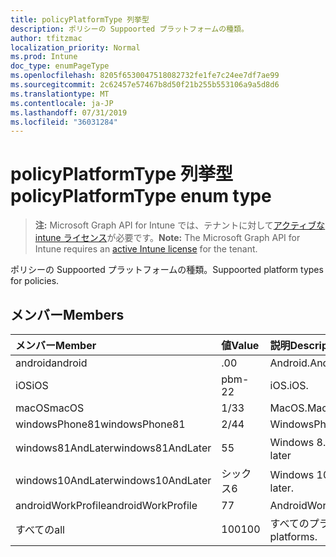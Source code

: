 ```yaml
---
title: policyPlatformType 列挙型
description: ポリシーの Suppoorted プラットフォームの種類。
author: tfitzmac
localization_priority: Normal
ms.prod: Intune
doc_type: enumPageType
ms.openlocfilehash: 8205f6530047518082732fe1fe7c24ee7df7ae99
ms.sourcegitcommit: 2c62457e57467b8d50f21b255b553106a9a5d8d6
ms.translationtype: MT
ms.contentlocale: ja-JP
ms.lasthandoff: 07/31/2019
ms.locfileid: "36031284"
---
```

# <a name="policyplatformtype-enum-type"></a><span data-ttu-id="ee1c9-103">policyPlatformType 列挙型</span><span class="sxs-lookup"><span data-stu-id="ee1c9-103">policyPlatformType enum type</span></span>

> <span data-ttu-id="ee1c9-104">**注:** Microsoft Graph API for Intune では、テナントに対して[アクティブな intune ライセンス](https://go.microsoft.com/fwlink/?linkid=839381)が必要です。</span><span class="sxs-lookup"><span data-stu-id="ee1c9-104">**Note:** The Microsoft Graph API for Intune requires an [active Intune license](https://go.microsoft.com/fwlink/?linkid=839381) for the tenant.</span></span>

<span data-ttu-id="ee1c9-105">ポリシーの Suppoorted プラットフォームの種類。</span><span class="sxs-lookup"><span data-stu-id="ee1c9-105">Suppoorted platform types for policies.</span></span>

## <a name="members"></a><span data-ttu-id="ee1c9-106">メンバー</span><span class="sxs-lookup"><span data-stu-id="ee1c9-106">Members</span></span>
|<span data-ttu-id="ee1c9-107">メンバー</span><span class="sxs-lookup"><span data-stu-id="ee1c9-107">Member</span></span>|<span data-ttu-id="ee1c9-108">値</span><span class="sxs-lookup"><span data-stu-id="ee1c9-108">Value</span></span>|<span data-ttu-id="ee1c9-109">説明</span><span class="sxs-lookup"><span data-stu-id="ee1c9-109">Description</span></span>|
|:---|:---|:---|
|<span data-ttu-id="ee1c9-110">android</span><span class="sxs-lookup"><span data-stu-id="ee1c9-110">android</span></span>|<span data-ttu-id="ee1c9-111">.0</span><span class="sxs-lookup"><span data-stu-id="ee1c9-111">0</span></span>|<span data-ttu-id="ee1c9-112">Android.</span><span class="sxs-lookup"><span data-stu-id="ee1c9-112">Android.</span></span>|
|<span data-ttu-id="ee1c9-113">iOS</span><span class="sxs-lookup"><span data-stu-id="ee1c9-113">iOS</span></span>|<span data-ttu-id="ee1c9-114">pbm-2</span><span class="sxs-lookup"><span data-stu-id="ee1c9-114">2</span></span>|<span data-ttu-id="ee1c9-115">iOS.</span><span class="sxs-lookup"><span data-stu-id="ee1c9-115">iOS.</span></span>|
|<span data-ttu-id="ee1c9-116">macOS</span><span class="sxs-lookup"><span data-stu-id="ee1c9-116">macOS</span></span>|<span data-ttu-id="ee1c9-117">1/3</span><span class="sxs-lookup"><span data-stu-id="ee1c9-117">3</span></span>|<span data-ttu-id="ee1c9-118">MacOS.</span><span class="sxs-lookup"><span data-stu-id="ee1c9-118">MacOS.</span></span>|
|<span data-ttu-id="ee1c9-119">windowsPhone81</span><span class="sxs-lookup"><span data-stu-id="ee1c9-119">windowsPhone81</span></span>|<span data-ttu-id="ee1c9-120">2/4</span><span class="sxs-lookup"><span data-stu-id="ee1c9-120">4</span></span>|<span data-ttu-id="ee1c9-121">WindowsPhone 8.1</span><span class="sxs-lookup"><span data-stu-id="ee1c9-121">WindowsPhone 8.1.</span></span>|
|<span data-ttu-id="ee1c9-122">windows81AndLater</span><span class="sxs-lookup"><span data-stu-id="ee1c9-122">windows81AndLater</span></span>|<span data-ttu-id="ee1c9-123">5</span><span class="sxs-lookup"><span data-stu-id="ee1c9-123">5</span></span>|<span data-ttu-id="ee1c9-124">Windows 8.1 以降</span><span class="sxs-lookup"><span data-stu-id="ee1c9-124">Windows 8.1 and later</span></span>|
|<span data-ttu-id="ee1c9-125">windows10AndLater</span><span class="sxs-lookup"><span data-stu-id="ee1c9-125">windows10AndLater</span></span>|<span data-ttu-id="ee1c9-126">シックス</span><span class="sxs-lookup"><span data-stu-id="ee1c9-126">6</span></span>|<span data-ttu-id="ee1c9-127">Windows 10 以降。</span><span class="sxs-lookup"><span data-stu-id="ee1c9-127">Windows 10 and later.</span></span>|
|<span data-ttu-id="ee1c9-128">androidWorkProfile</span><span class="sxs-lookup"><span data-stu-id="ee1c9-128">androidWorkProfile</span></span>|<span data-ttu-id="ee1c9-129">7</span><span class="sxs-lookup"><span data-stu-id="ee1c9-129">7</span></span>|<span data-ttu-id="ee1c9-130">AndroidWorkProfile.</span><span class="sxs-lookup"><span data-stu-id="ee1c9-130">AndroidWorkProfile.</span></span>|
|<span data-ttu-id="ee1c9-131">すべての</span><span class="sxs-lookup"><span data-stu-id="ee1c9-131">all</span></span>|<span data-ttu-id="ee1c9-132">100</span><span class="sxs-lookup"><span data-stu-id="ee1c9-132">100</span></span>|<span data-ttu-id="ee1c9-133">すべてのプラットフォーム。</span><span class="sxs-lookup"><span data-stu-id="ee1c9-133">All platforms.</span></span>|




